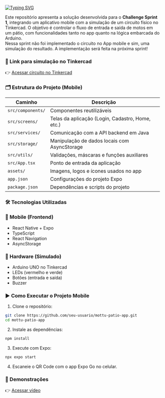 [![Typing SVG](https://readme-typing-svg.herokuapp.com/?color=3CB371&size=35&center=true&vCenter=true&width=1000&lines=+Sprint1+-+Sistema+de+pátio+com+Arduino+e+App+Mobile+)](https://git.io/typing-svg)


Este repositório apresenta a solução desenvolvida para o **Challenge Sprint 1**, integrando um aplicativo mobile com a simulação de um circuito físico no Tinkercad. O objetivo é controlar o fluxo de entrada e saída de motos em um pátio, com funcionalidades tanto no app quanto na lógica embarcada do Arduino. <br>
Nessa sprint não foi implementado o circuito no App mobile e sim, uma simulação do resultado. A implementação será feita na próxima sprint!


### 🔗 Link para simulação no Tinkercad

👉 [Acessar circuito no Tinkercad](https://www.tinkercad.com/things/dBk2te2Rpgu-challenge-sprint-1?sharecode=xzDfQHQLuNq-XuK_96t6nwzJorCGCsKm9vlqR_vDLx0)


### 🗂️ Estrutura do Projeto (Mobile)

| Caminho                    | Descrição                                            |
|---------------------------|------------------------------------------------------|
| `src/components/`         | Componentes reutilizáveis                            |
| `src/screens/`            | Telas da aplicação (Login, Cadastro, Home, etc.)     |
| `src/services/`           | Comunicação com a API backend em Java                |
| `src/storage/`            | Manipulação de dados locais com AsyncStorage         |
| `src/utils/`              | Validações, máscaras e funções auxiliares            |
| `src/App.tsx`             | Ponto de entrada da aplicação                        |
| `assets/`                 | Imagens, logos e ícones usados no app                |
| `app.json`                | Configurações do projeto Expo                        |
| `package.json`            | Dependências e scripts do projeto                    |


### 🛠️ Tecnologias Utilizadas

### 📱 Mobile (Frontend)
- React Native + Expo
- TypeScript
- React Navigation
- AsyncStorage

### 🔌 Hardware (Simulado)
- Arduino UNO no Tinkercad
- LEDs (vermelho e verde)
- Botões (entrada e saída)
- Buzzer


### ▶️ Como Executar o Projeto Mobile

1. Clone o repositório:
```bash
git clone https://github.com/seu-usuario/mottu-patio-app.git
cd mottu-patio-app
```
2. Instale as dependências:
```bash
npm install
```
3. Execute com Expo:
```bash
npx expo start
```
4. Escaneie o QR Code com o app Expo Go no celular.


### 📸 Demonstrações
👉 [Acessar vídeo](https://youtu.be/DXhKfDI1pCU)
